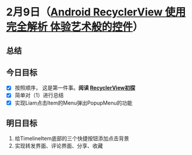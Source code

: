 # 2月9日（[Android RecyclerView 使用完全解析 体验艺术般的控件](http://blog.csdn.net/lmj623565791/article/details/45059587)）

## 总结

## 今日目标

- [x] 按照顺序， 这是第一件事。**阅读 [RecyclerView初探](http://blog.csdn.net/wanglu198506/article/details/43898131)**
- [x] 简单对（1）进行总结
- [x] 实现Liam点击Item的Menu弹出PopupMenu的功能

## 明日目标

1. 给TimelineItem底部的三个快捷按钮添加点击背景
2. 实现转发界面、评论界面、分享、收藏